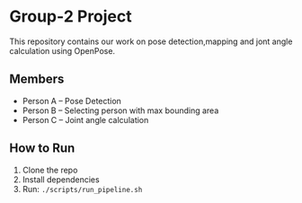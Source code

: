 # Group-2 Project

This repository contains our work on pose detection,mapping and jont angle calculation using OpenPose.

## Members
- Person A – Pose Detection
- Person B – Selecting person with max bounding area
- Person C – Joint angle calculation

## How to Run
1. Clone the repo
2. Install dependencies
3. Run: `./scripts/run_pipeline.sh`

